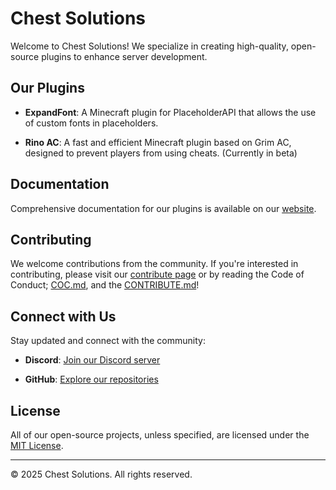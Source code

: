 # Chest Solutions

Welcome to Chest Solutions! We specialize in creating high-quality, open-source plugins to enhance server development.

## Our Plugins

- **ExpandFont**: A Minecraft plugin for PlaceholderAPI that allows the use of custom fonts in placeholders.

- **Rino AC**: A fast and efficient Minecraft plugin based on Grim AC, designed to prevent players from using cheats. (Currently in beta)

## Documentation

Comprehensive documentation for our plugins is available on our [website](https://chest-solutions.github.io/docs).

## Contributing

We welcome contributions from the community. If you're interested in contributing, please visit our [contribute page](https://chest-solutions.github.io/contribute) or by reading the Code of Conduct; [COC.md](https://github.com/Chest-Solutions/Chest-Solutions.github.io/blob/main/COC.md), and the [CONTRIBUTE.md](https://github.com/Chest-Solutions/Chest-Solutions.github.io/blob/main/CONTRIBUTE.md)!

## Connect with Us

Stay updated and connect with the community:

- **Discord**: [Join our Discord server](https://discord.gg/hhAxBTatCM)

- **GitHub**: [Explore our repositories](https://github.com/Chest-Solutions)

## License

All of our open-source projects, unless specified, are licensed under the [MIT License](https://github.com/Chest-Solutions/Chest-Solutions.github.io/blob/main/LICENSE).

---

© 2025 Chest Solutions. All rights reserved.
